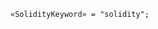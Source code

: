 <!-- This file is generated automatically by infrastructure scripts. Please don't edit by hand. -->

```{ .ebnf .slang-ebnf #SolidityKeyword }
«SolidityKeyword» = "solidity";
```
